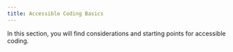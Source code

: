 ```yaml
---
title: Accessible Coding Basics
---
```


In this section, you will find considerations and starting points for accessible coding.
